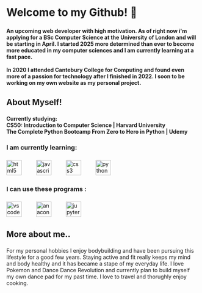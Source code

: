 <h1 align="left">Welcome to my Github! 👋</h1>

###

<h4 align="left">An upcoming web developer with high motivation. As of right now i'm applying for a BSc Computer Science at the University of London and will be starting in April. I started 2025 more determined than ever to become more educated in my computer sciences and I am currently learning at a fast pace.<br><br>In 2020 I attended Cantebury College for Computing and found even more of a passion for technology after I finished in 2022.  I soon to be working on my own website as my personal project.</h4>

###

<h2 align="left">About Myself!</h2>

###

<h4 align="left">Currently studying:<br> CS50: Introduction to Computer Science | Harvard University<br>The Complete Python Bootcamp From Zero to Hero in Python | Udemy</h4>

###

<h3 align="left">I am currently learning:</h3>

###

<div align="left">
  <img src="https://cdn.jsdelivr.net/gh/devicons/devicon/icons/html5/html5-original.svg" height="40" alt="html5 logo"  />
  <img width="30" />
  <img src="https://cdn.jsdelivr.net/gh/devicons/devicon/icons/javascript/javascript-original.svg" height="40" alt="javascript logo"  />
  <img width="30" />
  <img src="https://cdn.jsdelivr.net/gh/devicons/devicon/icons/css3/css3-original.svg" height="40" alt="css3 logo"  />
  <img width="30" />
  <img src="https://cdn.jsdelivr.net/gh/devicons/devicon/icons/python/python-original.svg" height="40" alt="python logo"  />
</div>

###

<h3 align="left">I can use these programs :</h3>

###

<div align="left">
  <img src="https://cdn.jsdelivr.net/gh/devicons/devicon/icons/vscode/vscode-original.svg" height="40" alt="vscode logo"  />
  <img width="30" />
  <img src="https://cdn.jsdelivr.net/gh/devicons/devicon/icons/anaconda/anaconda-original.svg" height="40" alt="anaconda logo"  />
  <img width="30" />
  <img src="https://cdn.jsdelivr.net/gh/devicons/devicon/icons/jupyter/jupyter-original.svg" height="40" alt="jupyter logo"  />
</div>

###

<h2 align="left">More about me..</h2>

###

<p align="left">For my personal hobbies I enjoy bodybuilding and have been pursuing this lifestyle for a good few years. Staying active and fit really keeps my mind and body healthy and it has became a stape of my everyday life. I love Pokemon and Dance Dance Revolution and currently plan to build myself my own dance pad for my past time. I love to travel and thorughly enjoy cooking.</p>

###
